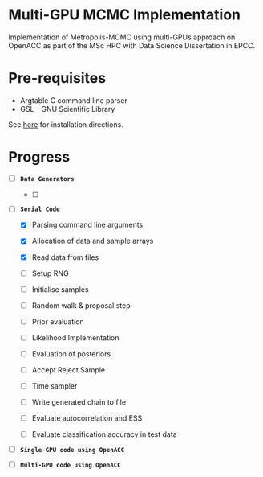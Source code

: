 # Multi-GPU MCMC Implementation
Implementation of Metropolis-MCMC using multi-GPUs approach on OpenACC as part of the MSc HPC with Data Science Dissertation in EPCC.

# Pre-requisites

- Argtable C command line parser
- GSL - GNU Scientific Library

See [here](./docs/installations/install.md) for installation directions.

# Progress

- [ ] **`Data Generators`**

  * [ ]

- [ ] **`Serial Code`**
  * [X] Parsing command line arguments

  * [X] Allocation of data and sample arrays

  * [X] Read data from files

  * [ ] Setup RNG

  * [ ] Initialise samples

  * [ ] Random walk & proposal step

  * [ ] Prior evaluation

  * [ ] Likelihood Implementation

  * [ ] Evaluation of posteriors

  * [ ] Accept Reject Sample

  * [ ] Time sampler

  * [ ] Write generated chain to file

  * [ ] Evaluate autocorrelation and ESS

  * [ ] Evaluate classification accuracy in test data


- [ ] **`Single-GPU code using OpenACC`**

- [ ] **`Multi-GPU code using OpenACC`**
